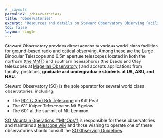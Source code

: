 ```yaml
---
# _layouts
permalink: /observatories/
title: "Observatories"
excerpt: "Resources and details on Steward Observatory Observing Facilities"
toc: false
layout: single
---
```


Steward Observatory provides direct access to various world-class facilities for ground-based radio and optical observing. Among these are the Large Binocular Telescope and 6.5m aperture telescopes located in both the northern ([the MMT](https://mmto.arizona.edu/)) and southern hemispheres (the Baade and Clay telescopes at [Magellan Observatory](http://www.lco.cl/magellan-telescopes/) ) and accepts applications from faculty, postdocs, **graduate and undergraduate students at UA, ASU, and NAU**.  

Steward Observatory (SO) is the sole operator for several world class observatories, including:

* The [90" (2.3m) Bok Telescope](http://bok.as.arizona.edu/) on Kitt Peak
* The 61" Kuiper Telescope on Mt Bigelow 
* The 60" at the summit of Mt. Lemmon

[SO Mountain Operations ("MtnOps")](https://mtnops.as.arizona.edu/) is responsible for these observatories and maintains a [telescope wiki](https://lavinia.as.arizona.edu/~tscopewiki) and those wishing to operate one of these observatories should consult the [SO Observing Guidelines](http://james.as.arizona.edu/~psmith/90inch/guidelines.html). 



